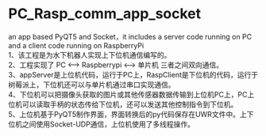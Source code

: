 # PC_Rasp_comm_app_socket
an app based PyQT5 and Socket，it includes a server code running on PC and a client code running on RaspberryPi   
1、该工程是为水下机器人实现上下位机通信编写的。   
2、工程实现了 PC <--> Raspberrypi <--> 单片机 三者之间双向通信。   
3、appServer是上位机代码，运行于PC上，RaspClient是下位机的代码，运行于树莓派上，下位机还可以与单片机通过串口实现通信。   
4、下位机可以把摄像头获取的图片或其他传感器数据传输到上位机PC上，PC上位机可以读取手柄的状态传给下位机，还可以发送其他控制指令到下位机。   
5、上位机基于PyQT5制作界面，界面转换后的py代码保存在UWR文件中。上下位机之间使用Socket-UDP通信，上位机使用了多线程操作。

